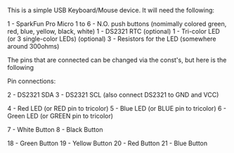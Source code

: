 This is a simple USB Keyboard/Mouse device.  It will need the following:


1 - SparkFun Pro Micro
1 to 6 - N.O. push buttons (nomimally colored green, red, blue, yellow, black, white)
1 - DS2321 RTC (optional)
1 - Tri-color LED (or 3 single-color LEDs)  (optional)
3 - Resistors for the LED (somewhere around 300ohms)

The pins that are connected can be changed via the const's, but here is the following

Pin connections:

2 - DS2321 SDA
3 - DS2321 SCL
(also connect DS2321 to GND and VCC)

4 - Red LED (or RED pin to tricolor)
5 - Blue LED (or BLUE pin to tricolor)
6 - Green LED (or GREEN pin to tricolor)

7 - White Button
8 - Black Button

18 - Green Button
19 - Yellow Button
20 - Red Button
21 - Blue Button

